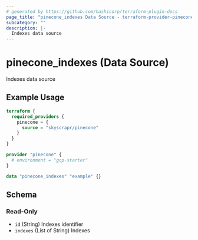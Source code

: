 ```yaml
---
# generated by https://github.com/hashicorp/terraform-plugin-docs
page_title: "pinecone_indexes Data Source - terraform-provider-pinecone"
subcategory: ""
description: |-
  Indexes data source
---
```


# pinecone_indexes (Data Source)

Indexes data source

## Example Usage

```terraform
terraform {
  required_providers {
    pinecone = {
      source = "skyscrapr/pinecone"
    }
  }
}

provider "pinecone" {
  # environment = "gcp-starter"
}

data "pinecone_indexes" "example" {}
```

<!-- schema generated by tfplugindocs -->
## Schema

### Read-Only

- `id` (String) Indexes identifier
- `indexes` (List of String) Indexes
